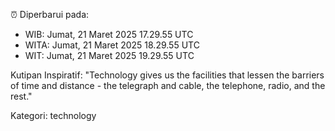 ⏰ Diperbarui pada:
- WIB: Jumat, 21 Maret 2025 17.29.55 UTC
- WITA: Jumat, 21 Maret 2025 18.29.55 UTC
- WIT: Jumat, 21 Maret 2025 19.29.55 UTC

Kutipan Inspiratif:
"Technology gives us the facilities that lessen the barriers of time and distance - the telegraph and cable, the telephone, radio, and the rest."


Kategori: technology


